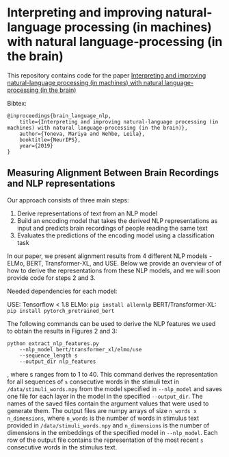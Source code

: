# Interpreting and improving natural-language processing (in machines) with natural language-processing (in the brain)

This repository contains code for the paper [Interpreting and improving natural-language processing (in machines) with natural language-processing (in the brain)](https://arxiv.org/pdf/1905.11833.pdf)

Bibtex: 
```
@inproceedings{brain_language_nlp,
    title={Interpreting and improving natural-language processing (in machines) with natural language-processing (in the brain)},
    author={Toneva, Mariya and Wehbe, Leila},
    booktitle={NeurIPS},
    year={2019}
}
```

## Measuring Alignment Between Brain Recordings and NLP representations

Our approach consists of three main steps:
1. Derive representations of text from an NLP model
2. Build an encoding model that takes the derived NLP representations as input and predicts brain recordings of people reading the same text
3. Evaluates the predictions of the encoding model using a classification task

In our paper, we present alignment results from 4 different NLP models - ELMo, BERT, Transformer-XL, and USE. Below we provide an overview of of how to derive the representations from these NLP models, and we will soon provide code for steps 2 and 3.


Needed dependencies for each model:

USE: Tensorflow < 1.8
ELMo: `pip install allennlp`
BERT/Transformer-XL: `pip install pytorch_pretrained_bert`


The following commands can be used to derive the NLP features we used to obtain the results in Figures 2 and 3:
```
python extract_nlp_features.py
    --nlp_model bert/transformer_xl/elmo/use   
    --sequence_length s
    --output_dir nlp_features
```
, where s ranges from to 1 to 40. This command derives the representation for all sequences of `s` consecutive words in the stimuli text in `/data/stimuli_words.npy` from the model specified in `--nlp_model` and saves one file for each layer in the model in the specified `--output_dir`. The names of the saved files contain the argument values that were used to generate them. The output files are numpy arrays of size `n_words x n_dimensions`, where `n_words` is the number of words in stimulus text provided in `/data/stimuli_words.npy` and `n_dimensions` is the number of dimensions in the embeddings of the specified model in `--nlp_model`. Each row of the output file contains the representation of the most recent `s` consecutive words in the stimulus text.
